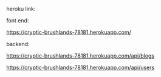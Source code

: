 heroku link: 

font end:

https://cryptic-brushlands-78181.herokuapp.com/

backend:

https://cryptic-brushlands-78181.herokuapp.com/api/blogs

https://cryptic-brushlands-78181.herokuapp.com/api/users